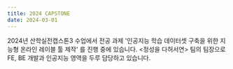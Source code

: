 ```yaml
---
title: 2024 CAPSTONE
date: 2024-03-01
---
```


2024년 산학실전캡스톤3 수업에서 전공 과제 '인공지능 학습 데이터셋 구축을 위한 지능형 온라인 레이블 툴 제작' 를 진행 중에 있습니다. <정성을 다허서연> 팀의 팀장으로 FE, BE 개발과 인공지능 영역을 두루 담당하고 있습니다.